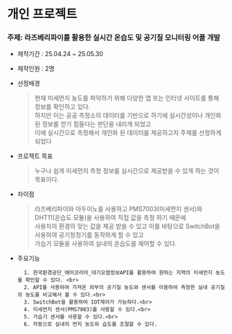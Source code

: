 # 개인 프로젝트

### 주제: 라즈베리파이를 활용한 실시간 온습도 및 공기질 모니터링 어플 개발

* 제작기간 : 25.04.24 ~ 25.05.30

* 제작인원 : 2명

* 선정배경
    > 현재 미세먼지 농도를 파악하기 위해 다양한 앱 또는 인터넷 사이트를 통해 정보를 확인하고 있다.<br>하지만 이는 공공 측정소의 데이터를 기반으로 하기에 실시간성이나 개인화된 정보를 얻기 힘들다는 판단을 내리게 되었고<br>이에 실시간으로 측정해서 개인화 된 데이터를 제공하고자 주제를 선정하게 되었다

* 프로젝트 목표
    > 누구나 쉽게 미세먼지 측정 정보를 실시간으로 제공받을 수 있게 하는 것이 목표이다.

* 차이점
    > 라즈베리파이와 아두이노를 사용하고 PMS7003(미세먼지 센서)와 DHT11(온습도 모듈)을 사용하여 직접 값을 측정 하기 때문에<br>사용자의 환경의 맞는 값을 제공 받을 수 있고 이를 바탕으로 SwitchBot을 사용하여 공기청정기를 동작하게 할 수 있고<br>가습기 모듈을 사용하여 실내의 온습도를 제어할 수 있다.

* 주요기능
    > 
        1. 한국환경공단_에어코리아_대기오염정보API를 활용하여 원하는 지역의 미세먼지 농도를 확인할 수 있다. <br>
        2. API를 사용하여 가져온 외부의 공기질 농도와 센서를 이용하여 측정한 실내 공기질의 농도를 비교해서 볼 수 있다.<br>
        3. SwitchBot을 활용하여 IOT제어가 가능하다.<br>
        4. 미세먼지 센서(PMS7003)를 사용할 수 있다.<br>
        5. 가습기 센서를 사용할 수 있다.<br>
        6. 자동으로 실내의 먼지 농도와 습도를 조절할 수 있다.